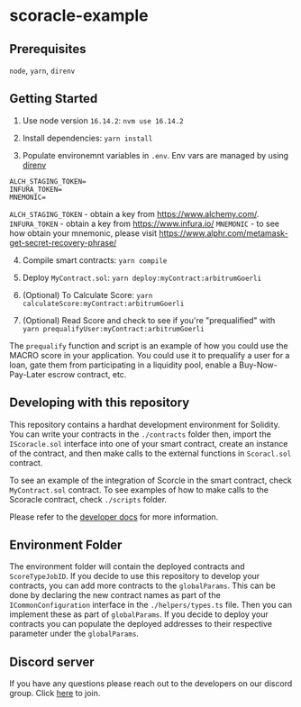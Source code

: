 # scoracle-example

## Prerequisites
`node`, `yarn`, `direnv`

## Getting Started
1. Use node version `16.14.2`: `nvm use 16.14.2`

2. Install dependencies: `yarn install`

3. Populate environemnt variables in `.env`. Env vars are managed by using [direnv](https://direnv.net)

```
ALCH_STAGING_TOKEN=
INFURA_TOKEN=
MNEMONIC=
```

`ALCH_STAGING_TOKEN` - obtain a key from https://www.alchemy.com/.
`INFURA_TOKEN` - obtain a key from https://www.infura.io/
`MNEMONIC` - to see how obtain your mnemonic, please visit https://www.alphr.com/metamask-get-secret-recovery-phrase/


4. Compile smart contracts: `yarn compile`

5. Deploy `MyContract.sol`: `yarn deploy:myContract:arbitrumGoerli`

6. (Optional) To Calculate Score: `yarn calculateScore:myContract:arbitrumGoerli`

7. (Optional) Read Score and check to see if you're "prequalified" with `yarn prequalifyUser:myContract:arbitrumGoerli`

The `prequalify` function and script is an example of how you could use the MACRO score in your application. You could use it to prequalify a user for a loan, gate them from participating in a liquidity pool, enable a Buy-Now-Pay-Later escrow contract, etc.

## Developing with this repository
This repository contains a hardhat development environment for Solidity. You can write your contracts in the `./contracts` folder then, import the `IScoracle.sol` interface into one of your smart contract, create an instance of the contract, and then make calls to the external functions in `Scoracl.sol` contract. 

To see an example of the integration of Scorcle in the smart contract, check `MyContract.sol` contract. 
To see examples of how to make calls to the Scoracle contract, check `./scripts` folder. 

Please refer to the [developer docs](https://dev.spectral.finance/#scoracle-contracts) for more information.

## Environment Folder
The environment folder will contain the deployed contracts and `ScoreTypeJobID`. If you decide to use this repository to develop your contracts, you can add more contracts to the `globalParams`. This can be done by declaring the new contract names as part of the `ICommonConfiguration` interface in the `./helpers/types.ts` file. Then you can implement these as part of `globalParams`. If you decide to deploy your contracts you can populate the deployed addresses to their respective parameter under the `globalParams`. 

## Discord server
If you have any questions please reach out to the developers on our discord group. Click [here](https://discord.gg/hxUFdw9PzN) to join.